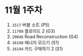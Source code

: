 # 11월 1주차
1. `1517` 버블 소트 (P5)
2. `11780` 플로이드 2 (G3) 
3. `20046` Road Reconstruction (G4)
4. `16198` 에너지 모으기 (S1)
5. `16194` 카드 구매하기 2 (S1)
